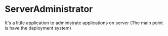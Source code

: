 # ServerAdministrator
It's a little application to administrate applications on server (The main point is have the deployment system)
